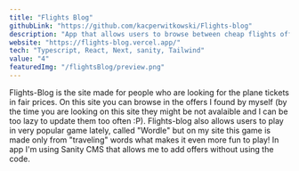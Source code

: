 ```yaml
---
title: "Flights Blog"
githubLink: "https://github.com/kacperwitkowski/Flights-blog"
description: "App that allows users to browse between cheap flights offers with already prepared flights dates and hotel suggestions. On Flights Blog user can additionaly play in my own version of the wordle game or get some inspirations on places he can go according to National Geographic annual ranking for 2022."
website: "https://flights-blog.vercel.app/"
tech: "Typescript, React, Next, sanity, Tailwind"
value: "4"
featuredImg: "/flightsBlog/preview.png"
---
```


Flights-Blog is the site made for people who are looking for the plane tickets in fair prices. On this site you can browse in the offers I found by myself (by the time you are looking on this site they might be not avalaible and I can be too lazy to update them too often :P). Flights-blog also allows users to play in very popular game lately, called "Wordle" but on my site this game is made only from "traveling" words what makes it even more fun to play! In app I'm using Sanity CMS that allows me to add offers without using the code. 
